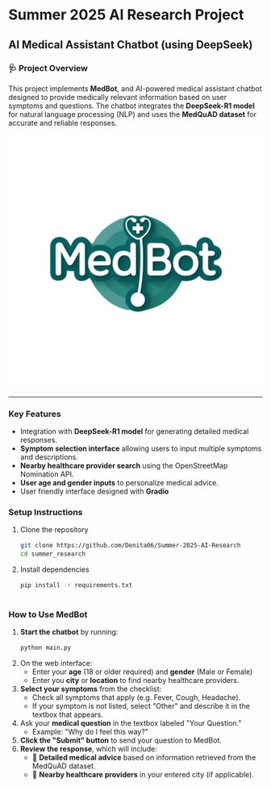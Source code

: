 
# Summer 2025 AI Research Project
## AI Medical Assistant Chatbot (using DeepSeek)

### 🩺 **Project Overview**
This project implements **MedBot**, and AI-powered medical assistant chatbot designed to provide medically relevant information based on user symptoms and questions. The chatbot integrates the **DeepSeek-R1 model** for natural language processing (NLP) and uses the **MedQuAD dataset** for accurate and reliable responses.

![MedBot Logo](logo/medbot-logo.png)

---

###  Key Features
- Integration with **DeepSeek-R1 model** for generating detailed medical responses.
- **Symptom selection interface** allowing users to input multiple symptoms and descriptions.
- **Nearby healthcare provider search** using the OpenStreetMap Nomination API.
- **User age and gender inputs** to personalize medical advice.
- User friendly interface designed with **Gradio**


### Setup Instructions
1. Clone the repository
   ```bash
   git clone https://github.com/Denita06/Summer-2025-AI-Research
   cd summer_research 

2. Install dependencies
    ```bash
   pip install -r requirements.txt

   

### How to Use MedBot
1. **Start the chatbot** by running:
    ```bash
   python main.py
   
2. On the web interface:
   - Enter your **age** (18 or older required) and **gender** (Male or Female)
   - Enter you **city** or **location** to find nearby healthcare providers.
3. **Select your symptoms** from the checklist:
   - Check all symptoms that apply (e.g. Fever, Cough, Headache).
   - If your symptom is not listed, select "Other" and describe it in the textbox that appears.
4. Ask your **medical question** in the textbox labeled "Your Question."
   - Example: "Why do I feel this way?"
5. **Click the "Submit" button** to send your question to MedBot.
6. **Review the response**, which will include:
   - 🔹 **Detailed medical advice** based on information retrieved from the MedQuAD dataset.
   - 🔹 **Nearby healthcare providers** in your entered city (if applicable).


